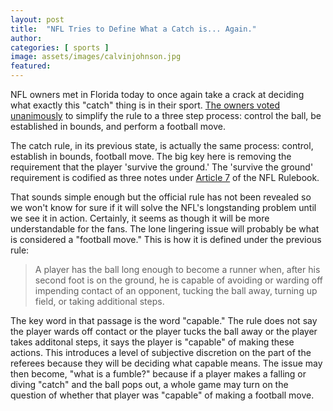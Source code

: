 ```yaml
---
layout: post
title:  "NFL Tries to Define What a Catch is... Again."
author: 
categories: [ sports ]
image: assets/images/calvinjohnson.jpg
featured: 
---
```


NFL owners met in Florida today to once again take a crack at deciding what exactly this "catch" thing is in their sport. [The owners voted unanimously](http://www.espn.com/nfl/story/_/id/22931857/nfl-owners-approve-new-catch-rule-32-0-vote) to simplify the rule to a three step process: control the ball, be established in bounds, and perform a football move. 

The catch rule, in its previous state, is actually the same process: control, establish in bounds, football move. The big key here is removing the requirement that the player 'survive the ground.' The 'survive the ground' requirement is codified as three notes under [Article 7](https://operations.nfl.com/the-rules/2017-nfl-rulebook/#article-7.-player-possession) of the NFL Rulebook. 

That sounds simple enough but the official rule has not been revealed so we won't know for sure if it will solve the NFL's longstanding problem until we see it in action. Certainly, it seems as though it will be more understandable for the fans. The lone lingering issue will probably be what is considered a "football move." This is how it is defined under the previous rule:

>A player has the ball long enough to become a runner when, after his second foot is on the ground, he is capable of avoiding or warding off impending contact of an opponent, tucking the ball away, turning up field, or taking additional steps.

The key word in that passage is the word "capable." The rule does not say the player wards off contact or the player tucks the ball away or the player takes additonal steps, it says the player is "capable" of making these actions. This introduces a level of subjective discretion on the part of the referees because they will be deciding what capable means. The issue may then become, "what is a fumble?" because if a player makes a falling or diving "catch" and the ball pops out, a whole game may turn on the question of whether that player was "capable" of making a football move. 
